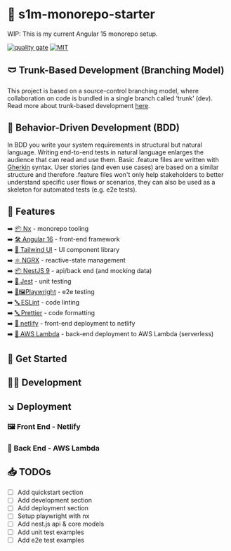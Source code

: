 # 🚀 s1m-monorepo-starter

WIP: This is my current Angular 15 monorepo setup.

[![quality gate](https://sonarcloud.io/api/project_badges/measure?project=SimonPhumin_s1m-monorepo-starter&metric=alert_status)](https://sonarcloud.io/project/overview?id=SimonPhumin_s1m-monorepo-starter)
[![MIT](https://img.shields.io/packagist/l/doctrine/orm.svg)](https://github.com/simonphumin/s1m-monorepo-starter/blob/main/LICENSE)

## 🩲 Trunk-Based Development (Branching Model)

This project is based on a source-control branching model, where collaboration on code is bundled in a single branch called ‘trunk’ (dev).
Read more about trunk-based development [here](https://trunkbaseddevelopment.com/).

## 🥒 Behavior-Driven Development (BDD)

In BDD you write your system requirements in structural but natural language. Writing end-to-end tests in natural language enlarges the audience that can read and use them.
Basic .feature files are written with [Gherkin](https://cucumber.io/docs/gherkin/) syntax. User stories (and even use cases) are based on a similar structure and therefore .feature files won't only help stakeholders to better understand specific user flows or scenarios, they can also be used as a skeleton for automated tests (e.g. e2e tests).

## 🎯 Features

➡️ [📦 Nx](https://nx.dev/) - monorepo tooling  
➡️ [🛠️ Angular 16](https://angular.io/) - front-end framework  
➡️ [🎨 Tailwind UI](https://tailwindui.com/) - UI component library  
➡️ [⚛️ NGRX](https://ngrx.io/) - reactive-state management  
➡️ [📦 NestJS 9](https://nestjs.com/) - api/back end (and mocking data)  
➡️ [🧪 Jest](https://jestjs.io/) - unit testing  
➡️ [🧪🖼️Playwright](https://playwright.dev/) - e2e testing  
➡️ [🔤 ESLint](https://eslint.org/) - code linting  
➡️ [🔤 Prettier](https://prettier.io/) - code formatting  
➡️ [💾 netlify](https://www.netlify.com/) - front-end deployment to netlify  
➡️ [💾 AWS Lambda](https://aws.amazon.com/lambda/) - back-end deployment to AWS Lambda (serverless)

## 🛫 Get Started

## 👩‍💻 Development

## ↘️ Deployment

### 🖼️ Front End - Netlify

### 🍑 Back End - AWS Lambda

## 📥 TODOs

-   [ ] Add quickstart section
-   [ ] Add development section
-   [ ] Add deployment section
-   [ ] Setup playwright with nx
-   [ ] Add nest.js api & core models
-   [ ] Add unit test examples
-   [ ] Add e2e test examples
